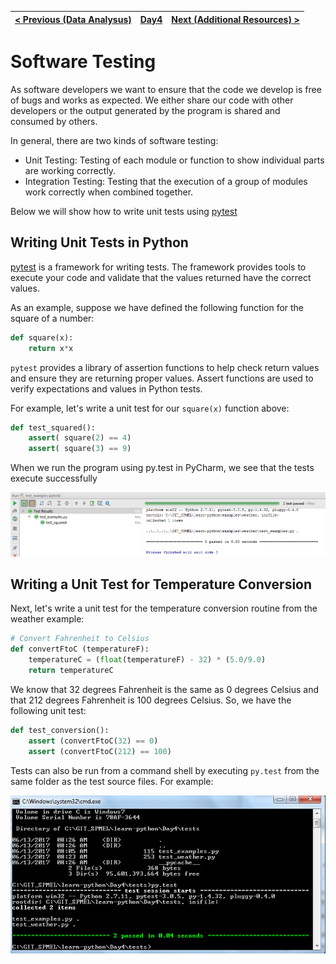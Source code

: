 [< Previous (Data Analysus)](DataAnalysis.md) | [Day4](../README.md)| [Next (Additional Resources) >](../AdditionalResources.md) |
|----|----|----|

# Software Testing

As software developers we want to ensure that the code we develop is free of bugs and works as expected. We either share our code with other developers or the output generated by the program is shared and consumed by others.

In general, there are two kinds of software testing:

* Unit Testing: Testing of each module or function to show individual parts are working correctly.
* Integration Testing: Testing that the execution of a group of modules work correctly when combined together.

Below we will show how to write unit tests using [pytest](https://docs.pytest.org/en/latest/)

## Writing Unit Tests in Python

[pytest](https://docs.pytest.org/en/latest/) is a framework for writing tests. The framework provides tools to execute your code and validate that the values returned have the correct values.

As an example, suppose we have defined the following function for the square of a number:

```python
def square(x):
    return x*x
```

```pytest``` provides a library of assertion functions to help check return values and ensure they are returning proper values. Assert functions are used to verify expectations and values in Python tests.

For example, let's write a unit test for our ```square(x)``` function above:

```python
def test_squared():
    assert( square(2) == 4)
    assert( square(3) == 9)
```

When we run the program using py.test in PyCharm, we see that the tests execute successfully

![](.Testing_images\1d1bb584.png)

## Writing a Unit Test for Temperature Conversion

Next, let's write a unit test for the temperature conversion routine from the weather example:

```python
# Convert Fahrenheit to Celsius
def convertFtoC (temperatureF):
    temperatureC = (float(temperatureF) - 32) * (5.0/9.0)
    return temperatureC
```

We know that 32 degrees Fahrenheit is the same as 0 degrees Celsius and that 212 degrees Fahrenheit is 100 degrees Celsius. So, we have the following unit test:

```python
def test_conversion():
    assert (convertFtoC(32) == 0)
    assert (convertFtoC(212) == 100)
```

Tests can also be run from a command shell by executing ```py.test``` from the same folder as the test source files. For example:

![](.Testing_images\0d7d4c6c.png)